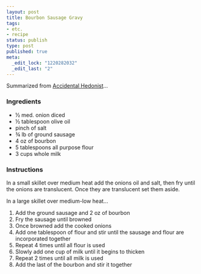 ```yaml
--- 
layout: post
title: Bourbon Sausage Gravy
tags: 
- etc.
- recipe
status: publish
type: post
published: true
meta: 
  _edit_lock: "1220282032"
  _edit_last: "2"
---
```

<p>Summarized from <a href="http://www.accidentalhedonist.com/index.php/2007/09/24/bourbon_sausage_gravy_and_biscuits" title="Accidental Hedonist">Accidental Hedonist</a>...</p>
<div class="ingredients">
	<h3>Ingredients</h3>
	<ul>
		<li>&#189; med. onion diced</li>
		<li>&#189; tablespoon olive oil</li>
		<li>pinch of salt</li>
		<li>&#190; lb of ground sausage</li>
		<li>4 oz of bourbon</li>
		<li>5 tablespoons all purpose flour</li>
		<li>3 cups whole milk</li>
	</ul>
</div>
<div class="instructions">
	<h3>Instructions</h3>
	<p>In a small skillet over medium heat add the onions oil and salt, then fry until the onions are translucent. Once they are translucent set them aside.</p>
	<p>In a large skillet over medium-low heat...</p>
	<ol>
		<li>Add the ground sausage and 2 oz of bourbon</li>
		<li>Fry the sausage until browned</li>
		<li>Once browned add the cooked onions</li>
		<li>Add one tablespoon of flour and stir until the sausage and flour are incorporated together</li>
		<li>Repeat 4 times until all flour is used</li>
		<li>Slowly add one cup of milk until it begins to thicken</li>
		<li>Repeat 2 times until all milk is used</li>
		<li>Add the last of the bourbon and stir it together</li>
	</ol>
</div>
